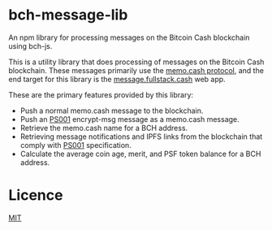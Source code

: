 # bch-message-lib
An npm library for processing messages on the Bitcoin Cash blockchain using bch-js.

This is a utility library that does processing of messages on the Bitcoin Cash blockchain. These messages primarily use the [memo.cash protocol](https://memo.cash/protocol), and the end target for this library is the [message.fullstack.cash](https://message.fullstack.cash/) web app.

These are the primary features provided by this library:
- Push a normal memo.cash message to the blockchain.
- Push an [PS001](https://github.com/Permissionless-Software-Foundation/specifications/blob/master/ps001-media-sharing.md) encrypt-msg message as a memo.cash message.
- Retrieve the memo.cash name for a BCH address.
- Retrieving message notifications and IPFS links from the blockchain that comply with [PS001](https://github.com/Permissionless-Software-Foundation/specifications/blob/master/ps001-media-sharing.md) specification.
- Calculate  the average coin age, merit, and PSF token balance for a BCH address.


# Licence
[MIT](LICENSE.md)
